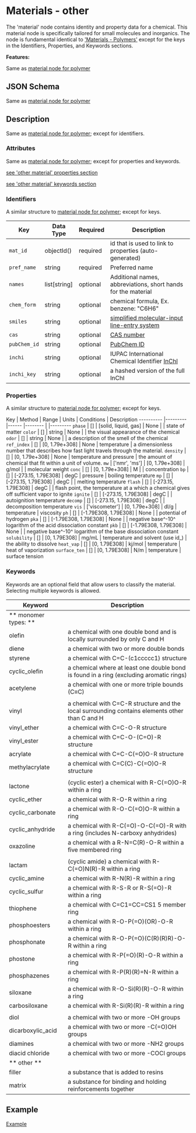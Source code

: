# Materials - other

The 'material' node contains identity and property data for a chemical. This material node is specifically tailored for small molecules 
and inorganics. The node is fundamental identical to ['Materials - Polymers'](../Materials_P) except for the keys in the Identifiers, Properties, and Keywords sections. 


**Features:**

Same as [material node for polymer](../Materials_P)


## JSON Schema

Same as [material node for polymer](../Materials_P/#json-schema)


## Description

Same as [material node for polymer](../Materials_P/#description); except for identifiers.


### Attributes

Same as [material node for polymer](../Materials_P/#attributes); except for properties and keywords.

[see 'other material' properties section](../Materials_O/#properties)

[see 'other material' keywords section](../Materials_O/#keywords)


### Identifiers

A similar structure to [material node for polymer](../Materials_P/#identifiers); except for keys.


Key                  | Data Type      | Required    | Description
-------------        |---------       | ---------   |----
`mat_id`             | objectId()     | required    | id that is used to link to properties (auto-generated)
`pref_name`          | string         | required    | Preferred name 
`names`              | list[string]   | optional    | Additional names, abbreviations, short hands for the material
`chem_form`          | string         | optional    | chemical formula, Ex. benzene: "C6H6"
`smiles`             | string         | optional    | [simplified molecular-input line-entry system](https://en.wikipedia.org/wiki/Simplified_molecular-input_line-entry_system)
`cas`                | string         | optional    | [CAS number](https://www.cas.org/support/documentation/chemical-chemicals)
`pubChem_id`         | string         | optional    | [PubChem ID](https://pubchem.ncbi.nlm.nih.gov/)
`inchi`              | string         | optional    | IUPAC International Chemical Identifier [InChI](https://iupac.org/who-we-are/divisions/division-details/inchi/)
`inchi_key`          | string         | optional    | a hashed version of the full InChI 

### Properties

A similar structure to [material node for polymer](../Materials_P/#properties); except for keys.


Key              | Method                | Range                   | Units    | Conditions                | Description
----------       |---------              |------                   |--------  |                           |---------
`phase`          | []                    | [solid, liquid, gas]    | None     |                           | state of matter
`color`          | []                    | string                  | None     |                           | the visual appearance of the chemical 
`odor`           | []                    | string                  | None     |                           | a description of the smell of the chemical
`ref_index`      | []                    | [0, 1.79e+308]          | None     | temperature               | a dimensionless number that describes how fast light travels through the material.
`density`        | []                    | [0, 1.79e+308]          | None     | temperature and pressure  | the amount of chemical that fit within a unit of volume.
`mw`             | ['nmr', 'ms']         | [0, 1.79e+308]          | g/mol    |                           | molecular weight 
`conc`           | []                    | [0, 1.79e+308]          | M        |                           | concentration
`bp`             | []                    | [-273.15, 1.79E308]     | degC     | pressure                  | boiling temperature
`mp`             | []                    | [-273.15, 1.79E308]     | degC     |                           | melting temperature
`flash`          | []                    | [-273.15, 1.79E308]     | degC     |                           | flash point, the temperature at a which a chemical gives off sufficient vapor to ignite
`ignite`         | []                    | [-273.15, 1.79E308]     | degC     |                           | autoignition temperature
`decomp`         | []                    | [-273.15, 1.79E308]     | degC     |                           | decomposition temperature
`vis`            | ['viscometer']        | [0, 1.79e+308]          | dl/g     | temperature               | viscosity
`ph`             | []                    | [-1.79E308, 1.79E308]   | None     |                           | potential of hydrogen
`pka`            | []                    | [-1.79E308, 1.79E308]   | None     |                           | negative base^-10^ logarithm of the acid dissociation constant
`pkb`            | []                    | [-1.79E308, 1.79E308]   | None     |                           | negative base^-10^ logarithm of the base dissociation constant
`solubility`     | []                    | [0, 1.79E308]           | mg/mL    | temperature and solvent (use id_)  | the ability to dissolve
`heat_vap`       | []                    | [0, 1.79E308]           | kj/mol   | temperature               | heat of vaporization
`surface_ten`    | []                    | [0, 1.79E308]           | N/m      | temperature               | surface tension



### Keywords

Keywords are an optional field that allow users to classify the material. Selecting multiple keywords is allowed.

Keyword         | Description  
----            | ----
** monomer types: ** |
olefin          | a chemical with one double bond and is locally surrounded by only C and H
diene           | a chemical with two or more double bonds
styrene         | a chemical with C=C-(c1ccccc1) structure
cyclic_olefin   | a chemical where at least one double bond is found in a ring (excluding aromatic rings)
acetylene       | a chemical with one or more triple bounds (C≡C)   
||
vinyl           | a chemical with C=C-R structure and the local surrounding contains elements other than C and H
vinyl_ether     | a chemical with C=C-O-R structure
vinyl_ester     | a chemical with C=C-O-(C=O)-R structure
acrylate        | a chemical with C=C-C(=O)O-R structure 
methylacrylate  | a chemical with C=C(C)-C(=O)O-R structure 
||
lactone         | (cyclic ester) a chemical with R-C(=O)O-R within a ring 
cyclic_ether    | a chemical with R-O-R within a ring 
cyclic_carbonate| a chemical with R-O-C(=O)O-R within a ring
cyclic_anhydride| a chemical with R-C(=O)-O-C(=O)-R with a ring (includes N-carboxy anhydrides)
oxazoline       | a chemical with a R-N=C(R)-O-R within a five membered ring 
||
lactam          | (cyclic amide) a chemical with R-C(=O)N(R)-R within a ring 
cyclic_amine    | a chemical with R-N(R)-R within a ring
cyclic_sulfur   | a chemical with R-S-R or R-S(=O)-R within a ring
thiophene       | a chemical with C=C1=CC=CS1 5 member ring
phosphoesters   | a chemical with R-O-P(=O)(OR)-O-R within a ring
phosphonate     | a chemical with R-O-P(=O)(C(R)(R)R)-O-R within a ring
phostone        | a chemical with R-P(=O)(R)-O-R within a ring
phosphazenes    | a chemical with R-P(R)(R)=N-R within a ring
siloxane        | a chemical with R-O-Si(R)(R)-O-R within a ring
carbosiloxane   | a chemical with R-Si(R)(R)-R within a ring
||
diol              | a chemical with two or more -OH groups
dicarboxylic_acid | a chemical with two or more -C(=O)OH groups
diamines          | a chemical with two or more -NH2 groups
diacid chloride   | a chemical with two or more -COCl groups
** other ** |
filler    | a substance that is added to resins
matrix    | a substance for binding and holding reinforcements together 



## Example

[Example](../Example/#experiment-1-anionic-polymerization-of-styrene)



